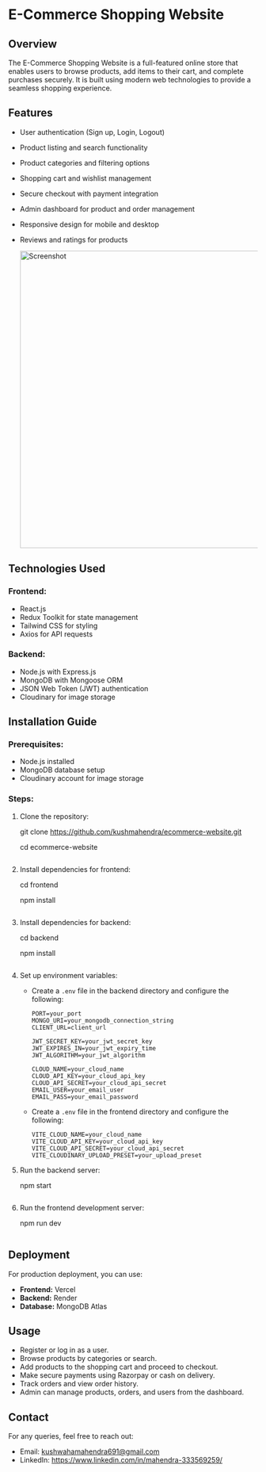 # E-Commerce Shopping Website

## Overview
The E-Commerce Shopping Website is a full-featured online store that enables users to browse products, add items to their cart, and complete purchases securely. It is built using modern web technologies to provide a seamless shopping experience.

## Features
- User authentication (Sign up, Login, Logout)
- Product listing and search functionality
- Product categories and filtering options
- Shopping cart and wishlist management
- Secure checkout with payment integration
- Admin dashboard for product and order management
- Responsive design for mobile and desktop
- Reviews and ratings for products



  <img src="Screenshot-Home1.png" alt="Screenshot" width="600"/>



## Technologies Used
### Frontend:
- React.js 
- Redux Toolkit for state management
- Tailwind CSS for styling
- Axios for API requests

### Backend:
- Node.js with Express.js
- MongoDB with Mongoose ORM
- JSON Web Token (JWT) authentication
- Cloudinary for image storage


## Installation Guide
### Prerequisites:
- Node.js installed
- MongoDB database setup
- Cloudinary account for image storage

### Steps:
1. Clone the repository:

   git clone https://github.com/kushmahendra/ecommerce-website.git
   
   cd ecommerce-website
   ```

3. Install dependencies for frontend:

   cd frontend
   
   npm install
   ```

5. Install dependencies for backend:

   cd backend
   
   npm install
   ```

7. Set up environment variables:
   - Create a `.env` file in the backend directory and configure the following:
     ```env
     PORT=your_port
     MONGO_URI=your_mongodb_connection_string
     CLIENT_URL=client_url

     JWT_SECRET_KEY=your_jwt_secret_key
     JWT_EXPIRES_IN=your_jwt_expiry_time
     JWT_ALGORITHM=your_jwt_algorithm

     CLOUD_NAME=your_cloud_name
     CLOUD_API_KEY=your_cloud_api_key
     CLOUD_API_SECRET=your_cloud_api_secret
     EMAIL_USER=your_email_user
     EMAIL_PASS=your_email_password
     ```

   - Create a `.env` file in the frontend directory and configure the following:
     ```env
     VITE_CLOUD_NAME=your_cloud_name
     VITE_CLOUD_API_KEY=your_cloud_api_key
     VITE_CLOUD_API_SECRET=your_cloud_api_secret
     VITE_CLOUDINARY_UPLOAD_PRESET=your_upload_preset
     ```

8. Run the backend server:
 
   npm start
   ```

9. Run the frontend development server:

   npm run dev
   ```

## Deployment
For production deployment, you can use:
- **Frontend:** Vercel 
- **Backend:**  Render 
- **Database:** MongoDB Atlas

## Usage
- Register or log in as a user.
- Browse products by categories or search.
- Add products to the shopping cart and proceed to checkout.
- Make secure payments using Razorpay or cash on delivery.
- Track orders and view order history.
- Admin can manage products, orders, and users from the dashboard.


## Contact
For any queries, feel free to reach out:
- Email: kushwahamahendra691@gmail.com
- LinkedIn: https://www.linkedin.com/in/mahendra-333569259/
